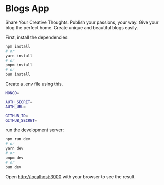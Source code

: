 # Blogs App

Share Your Creative Thoughts. Publish your passions, your way. Give your blog the perfect home. Create unique and beautiful blogs easily.

First, install the dependencies:

```bash
npm install
# or
yarn install
# or
pnpm install
# or
bun install
```

Create a .env file using this.

```bash
MONGO=

AUTH_SECRET=
AUTH_URL=

GITHUB_ID=
GITHUB_SECRET=
```

run the development server:

```bash
npm run dev
# or
yarn dev
# or
pnpm dev
# or
bun dev
```

Open [http://localhost:3000](http://localhost:3000) with your browser to see the result.
